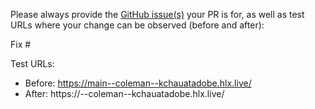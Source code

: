 Please always provide the [GitHub issue(s)](../issues) your PR is for, as well as test URLs where your change can be observed (before and after):

Fix #<gh-issue-id>

Test URLs:
- Before: https://main--coleman--kchauatadobe.hlx.live/
- After: https://<branch>--coleman--kchauatadobe.hlx.live/

